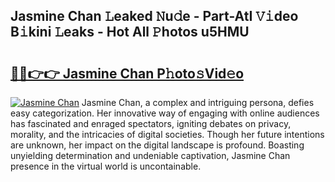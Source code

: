 ## Jasmine Chan 𝙻eaked 𝙽u𝚍e - Part-AtI 𝚅𝚒deo B𝚒kini 𝙻eaks - Hot All 𝙿hotos u5HMU

# <h2><a href="http://ld13xq.urlbe.top/?page=Jasmine+Chan">🔗🔗👉👉 Jasmine Chan P𝚑oto𝚜Vid𝚎o</a></h2>

[![Jasmine Chan](https://i.imgur.com/eBuTRDB.gif)](http://ld13xq.urlbe.top/?page=Jasmine+Chan)
Jasmine Chan, a complex and intriguing persona, defies easy categorization. Her innovative way of engaging with online audiences has fascinated and enraged spectators, igniting debates on privacy, morality, and the intricacies of digital societies. Though her future intentions are unknown, her impact on the digital landscape is profound. Boasting unyielding determination and undeniable captivation, Jasmine Chan presence in the virtual world is uncontainable.
